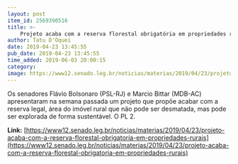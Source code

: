 ```yaml
---
layout: post
item_id: 2569390516
title: >-
    Projeto acaba com a reserva florestal obrigatória em propriedades rurais
author: Tatu D'Oquei
date: 2019-04-23 13:45:55
pub_date: 2019-04-23 13:45:55
time_added: 2019-06-03 20:00:15
category: 
image: https://www12.senado.leg.br/noticias/materias/2019/04/23/projeto-acaba-com-a-reserva-florestal-obrigatoria-em-propriedades-rurais/amazonia_20190205_00491.jpg
---
```


Os senadores Flávio Bolsonaro (PSL-RJ) e Marcio Bittar (MDB-AC) apresentaram na semana passada um projeto que propõe acabar com a reserva legal, área do imóvel rural que não pode ser desmatada, mas pode ser explorada de forma sustentável. O PL 2.

**Link:** [https://www12.senado.leg.br/noticias/materias/2019/04/23/projeto-acaba-com-a-reserva-florestal-obrigatoria-em-propriedades-rurais](https://www12.senado.leg.br/noticias/materias/2019/04/23/projeto-acaba-com-a-reserva-florestal-obrigatoria-em-propriedades-rurais)

